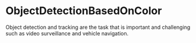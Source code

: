 # ObjectDetectionBasedOnColor
Object detection and tracking are the task that is important and challenging such as video surveillance and vehicle navigation.
